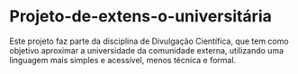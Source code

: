 # Projeto-de-extens-o-universitária

Este projeto faz parte da disciplina de Divulgação Científica, que tem como objetivo aproximar a universidade da comunidade externa, utilizando uma linguagem mais simples e acessível, menos técnica e formal.
